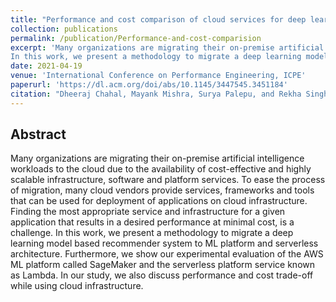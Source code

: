```yaml
---
title: "Performance and cost comparison of cloud services for deep learning workload"
collection: publications
permalink: /publication/Performance-and-cost-comparision
excerpt: 'Many organizations are migrating their on-premise artificial intelligence workloads to the cloud due to the availability of cost-effective and highly scalable infrastructure, software and platform services. To ease the process of migration, many cloud vendors provide services, frameworks and tools that can be used for deployment of applications on cloud infrastructure. Finding the most appropriate service and infrastructure for a given application that results in a desired performance at minimal cost, is a challenge.
In this work, we present a methodology to migrate a deep learning model based recommender system to ML platform and serverless architecture. Furthermore, we show our experimental evaluation of the AWS ML platform called SageMaker and the serverless platform service known as Lambda. In our study, we also discuss performance and cost trade-off while using cloud infrastructure.'
date: 2021-04-19
venue: 'International Conference on Performance Engineering, ICPE'
paperurl: 'https://dl.acm.org/doi/abs/10.1145/3447545.3451184'
citation: "Dheeraj Chahal, Mayank Mishra, Surya Palepu, and Rekha Singhal. 2021. Performance and Cost Comparison of Cloud Services for Deep Learning Workload. In Companion of the ACM/SPEC International Conference on Performance Engineering (ICPE '21). Association for Computing Machinery, New York, NY, USA, 49–55."
---
```


## Abstract
Many organizations are migrating their on-premise artificial intelligence workloads to the cloud due to the availability of cost-effective and highly scalable infrastructure, software and platform services. To ease the process of migration, many cloud vendors provide services, frameworks and tools that can be used for deployment of applications on cloud infrastructure. Finding the most appropriate service and infrastructure for a given application that results in a desired performance at minimal cost, is a challenge.
In this work, we present a methodology to migrate a deep learning model based recommender system to ML platform and serverless architecture. Furthermore, we show our experimental evaluation of the AWS ML platform called SageMaker and the serverless platform service known as Lambda. In our study, we also discuss performance and cost trade-off while using cloud infrastructure.
